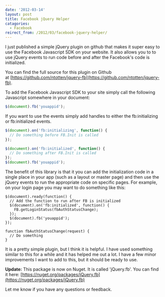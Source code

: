 ```yaml
---
date: '2012-03-14'
layout: post
title: Facebook jQuery Helper
catagories:
  - Facebook
reirect_from: /2012/03/facebook-jquery-helper/
---
```


I just published a simple jQuery plugin on github that makes it super easy to use the Facebook Javascript SDK on your website. It also allows you to to use jQuery events to run code before and after the Facebook's code is initialized.

You can find the full source for this plugin on Github at [https://github.com/ntotten/jquery-fb](https://github.com/ntotten/jquery-fb).

To add the Facebook Javascript SDK to your site simply call the following Javascript somewhere in your document:

```js
$(document).fb('youappid');
```

If you want to use the events simply add handles to either the fb:initializing or fb:initialized events.

```js
$(document).on('fb:initializing', function() {
  // Do something before FB.Init is called
});

$(document).on('fb:initialized', function() {
  // Do something after FB.Init is called
});
$(document).fb('youappid');
```

The benefit of this library is that it you can add the initialization code in a single place in your app (such as a layout or master page) and then use the jQuery events to run the appropriate code on specific pages. For example, on your login page you may want to do something like this:

```
$(document).ready(function() {
  // Add the function to run after FB is initialized
  $(document).on('fb:initialized', function() {
    FB.getLoginStatus(fbAuthStatusChange);
  });
  $(document).fb('youappid');
});

function fbAuthStatusChange(request) {
  // Do something
}
```

It is a pretty simple plugin, but I think it is helpful. I have used something similar to this for a while and it has helped me out a lot. I have a few minor improvements I want to add to this, but it should be ready to use.

**Update:** This package is now on Nuget. It is called 'jQuery.fb'. You can find it here: [https://nuget.org/packages/jQuery.fb](https://nuget.org/packages/jQuery.fb)

Let me know if you have any questions or feedback.

